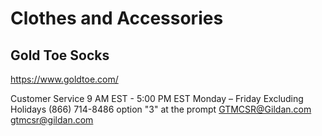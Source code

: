 # Clothes and Accessories

## Gold Toe Socks

https://www.goldtoe.com/


Customer Service
9 AM EST - 5:00 PM EST
Monday – Friday Excluding Holidays
(866) 714-8486 option "3" at the prompt
GTMCSR@Gildan.com
gtmcsr@gildan.com
